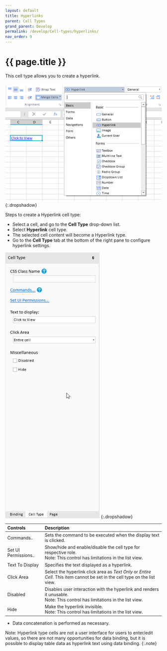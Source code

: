 ```yaml
---
layout: default
title: Hyperlinks
parent: Cell Types
grand_parent: Develop
permalink: /develop/Cell-types/hyperlinks/
nav_order: 9
---
```


# {{ page.title }}

This cell type allows you to create a hyperlink.

![hyperlink_celltype](/assets/images/product-images/hyperlink_celltype.png)
{:.dropshadow}

Steps to create a Hyperlink cell type:

- Select a cell, and go to the **Cell Type** drop-down list. 
- Select **Hyperlink** cell type. 
- The selected cell content will become a Hyperlink type.
- Go to the **Cell Type** tab at the bottom of the right pane to configure hyperlink settings. 

![hyperlink_celltype_settings](/assets/images/product-images/hyperlink_celltype_settings.png)
{:.dropshadow}

|Controls|Description|
|:--|:--|
|Commands..|Sets the command to be executed when the display text is clicked.|
|Set UI Permissions..|Show/hide and enable/disable the cell type for respective role. <br/> Note: This control has limitations in the list view.|
|Text To Display|Specifies the text displayed as a hyperlink.|
|Click Area|Select the hyperlink click area as *Text Only* or *Entire Cell*. This item cannot be set in the cell type on the list view.|
|Disabled|Disables user interaction with the hyperlink and renders it unusable. <br/> Note: This control has limitations in the list view.|
|Hide|Make the hyperlink invisible. <br/> Note: This control has limitations in the list view.|

- Data concatenation is performed as necessary.

Note: Hyperlink type cells are not a user interface for users to enter/edit values, so there are not many opportunities for data binding, but it is possible to display table data as hyperlink text using data binding.
{:.note}